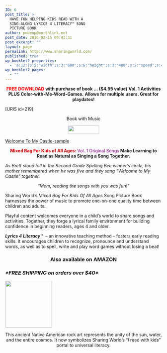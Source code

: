 ```yaml
---
ID: 6
post_title: >
  HAVE FUN HELPING KIDS READ WITH A
  SING-ALONG LYRICS 4 LITERACY™ SONG
  PICTURE BOOK
author: pmbenp@earthlink.net
post_date: 2016-02-15 00:42:31
post_excerpt: ""
layout: page
permalink: http://www.sharingworld.com/
published: true
wp_booklet2_properties:
  - 'a:12:{s:5:"width";s:3:"600";s:6:"height";s:3:"400";s:5:"speed";s:4:"1000";s:5:"delay";s:4:"5000";s:9:"direction";s:3:"LTR";s:14:"arrows_enabled";b:0;s:20:"page_numbers_enabled";b:1;s:14:"cover_behavior";s:4:"open";s:7:"padding";s:2:"10";s:18:"thumbnails_enabled";b:0;s:13:"popup_enabled";s:0:"";s:5:"theme";s:7:"default";}'
wp_booklet2_pages:
  - ""
---
```

<p style="text-align: center;"><span style="color: #ff0000;"><strong>FREE DOWNLOAD</strong></span>
<strong>with purchase of book … ($4.95 value)</strong>
<strong>Vol. 1 Activities PLUS Color-with-Me-Word-Games.</strong>
<strong><!--block-->Allows for multiple users. Great for playdates!</strong></p>
[URIS id=219]
<p style="text-align: center;">Book with Music</p>
<p style="text-align: center;"><a href="http://www.sharingworld.com/product/mixed-bag-for-kids"><img class="aligncenter" src="http://www.sharingworld.com/wp-content/uploads/2016/02/add-cart-e1464143165363.png" width="100" height="27" /></a></p>
<a class="n" href="http://www.sharingworld.com/wp-content/uploads/2016/02/Welcome-To-My-Caste-sample.mp3">Welcome To My Castle-sample</a>
<p style="text-align: center;"><span style="color: #cc0000;"><strong>Mixed Bag For Kids of All Ages: </strong></span><span style="color: #800080;">Vol. 1 Original Songs</span><strong>
Make Learning to Read as Natural as Singing a Song Together.</strong></p>
<em>As Brett stood tall in the Second Grade Spelling Bee winner’s circle, his mother remembered when he was five and they sang “Welcome to My Castle” together.</em>
<p style="text-align: center;"><em>“Mom, reading the songs with you was fun!”</em></p>
Sharing World’s <em>Mixed Bag For Kids</em> <em>Of All Ages</em> Song Picture Book harnesses the power of music to promote one-on-one quality time between children and adults.

Playful content welcomes everyone in a child’s world to share songs and activities. Together, they forge a lyrical family environment for building confidence in beginning readers, ages 4 and older.

<strong><em>Lyrics 4 Literacy™</em></strong><strong> </strong> – an innovative teaching method – fosters early reading skills. It encourages children to recognize, pronounce and understand words, as well as to spell, write and play word games without losing a beat!
<h3 style="text-align: center;">Also available on AMAZON</h3>
<div class="shippingfree">
<h3><i>*FREE SHIPPING on orders over $40*</i></h3>
</div>
<img class="aligncenter wp-image-1336 size-thumbnail" src="http://www.sharingworld.com/wp-content/uploads/2017/03/sun-petroglyph-1-150x150.png" width="150" height="150" />
<p style="text-align: center;">This ancient Native American rock art represents the unity of the sun, water, and the entire cosmos. It now symbolizes Sharing World’s “I read with kids” portal to universal literacy.</p>